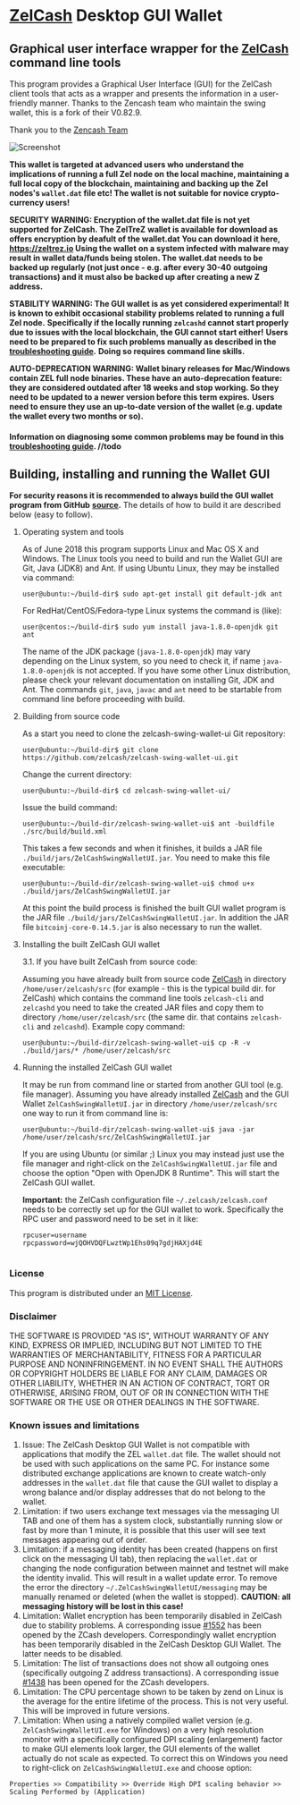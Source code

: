 # [ZelCash](https://zel.cash/) Desktop GUI Wallet

## Graphical user interface wrapper for the [ZelCash](https://zel.cash) command line tools

This program provides a Graphical User Interface (GUI) for the ZelCash client tools that acts as a wrapper and 
presents the information in a user-friendly manner. Thanks to the Zencash team who maintain the swing wallet, this is a fork of their V0.82.9. 

Thank you to the [Zencash Team](https://zencash.com/) 

![Screenshot](https://github.com/zelcash/zelcash-swing-wallet/raw/master/docs/ZelCashWallet.png "Main Window")

**This wallet is targeted at advanced users who understand the implications of running a full Zel node on**
**the local machine, maintaining a full local copy of the blockchain, maintaining and backing up the**
**Zel nodes's `wallet.dat` file etc! The wallet is not suitable for novice crypto-currency users!**

**SECURITY WARNING: Encryption of the wallet.dat file is not yet supported for ZelCash. The ZelTreZ** 
**wallet is available for download as offers encryption by deafult of the wallet.dat** 
**You can download it here, https://zeltrez.io Using the wallet** 
**on a system infected with malware may result in wallet data/funds being stolen. The**
**wallet.dat needs to be backed up regularly (not just once - e.g. after every 30-40**
**outgoing transactions) and it must also be backed up after creating a new Z address.**

**STABILITY WARNING: The GUI wallet is as yet considered experimental! It is known to exhibit occasional stability problems related to running a full Zel node.**
**Specifically if the locally running `zelcashd` cannot start properly due to issues with the local blockchain, the GUI cannot start either!**
**Users need to be prepared to fix such problems manually as described in the [troubleshooting guide](docs/TroubleshootingGuide.md).**
**Doing so requires command line skills.**

**AUTO-DEPRECATION WARNING: Wallet binary releases for Mac/Windows contain ZEL full node binaries. These have an auto-deprecation feature:**
**they are considered outdated after 18 weeks and stop working. So they need to be updated to a newer version before this term expires.**
**Users need to ensure they use an up-to-date version of the wallet (e.g. update the wallet every two months or so).**

#### Information on diagnosing some common problems may be found in this [troubleshooting guide](docs/TroubleshootingGuide.md). //todo

## Building, installing and running the Wallet GUI

**For security reasons it is recommended to always build the GUI wallet program from GitHub**
**[source](https://github.com/zelcash/zencash-swing-wallet-ui/archive/master.zip).**
The details of how to build it are described below (easy to follow). 


1. Operating system and tools

   As of June 2018 this program supports Linux and Mac OS X and Windows.
   The Linux tools you need to build and run the Wallet GUI are Git, Java (JDK8) and
   Ant. If using Ubuntu Linux, they may be installed via command: 
   ```
   user@ubuntu:~/build-dir$ sudo apt-get install git default-jdk ant
   ``` 
   For RedHat/CentOS/Fedora-type Linux systems the command is (like):
   ```
   user@centos:~/build-dir$ sudo yum install java-1.8.0-openjdk git ant 
   ```
   The name of the JDK package (`java-1.8.0-openjdk`) may vary depending on the Linux system, so you need to
   check it, if name `java-1.8.0-openjdk` is not accepted.
   If you have some other Linux distribution, please check your relevant documentation on installing Git, 
   JDK and Ant. The commands `git`, `java`, `javac` and `ant` need to be startable from command line 
   before proceeding with build.

2. Building from source code

   As a start you need to clone the zelcash-swing-wallet-ui Git repository:
   ```
   user@ubuntu:~/build-dir$ git clone https://github.com/zelcash/zelcash-swing-wallet-ui.git
   ```
   Change the current directory:
   ```
   user@ubuntu:~/build-dir$ cd zelcash-swing-wallet-ui/
   ```
   Issue the build command:
   ```
   user@ubuntu:~/build-dir/zelcash-swing-wallet-ui$ ant -buildfile ./src/build/build.xml
   ```
   This takes a few seconds and when it finishes, it builds a JAR file `./build/jars/ZelCashSwingWalletUI.jar`. 
   You need to make this file executable:
   ```
   user@ubuntu:~/build-dir/zelcash-swing-wallet-ui$ chmod u+x ./build/jars/ZelCashSwingWalletUI.jar
   ```
   At this point the build process is finished the built GUI wallet program is the JAR 
   file `./build/jars/ZelCashSwingWalletUI.jar`. In addition the JAR file 
   `bitcoinj-core-0.14.5.jar` is also necessary to run the wallet. 

3. Installing the built ZelCash GUI wallet

   3.1. If you have built ZelCash from source code:

     Assuming you have already built from source code [ZelCash](https://zel.cash/) in directory `/home/user/zelcash/src` (for example - this is the typical build dir. for ZelCash) which contains the command line tools `zelcash-cli` and `zelcashd` you need to take the created JAR files and copy them to directory `/home/user/zelcash/src` (the same dir. that contains `zelcash-cli` and `zelcashd`). Example copy command:
      ```
      user@ubuntu:~/build-dir/zelcash-swing-wallet-ui$ cp -R -v ./build/jars/* /home/user/zelcash/src    
      ```

4. Running the installed ZelCash GUI wallet

   It may be run from command line or started from another GUI tool (e.g. file manager). 
   Assuming you have already installed [ZelCash](https://zel.cash/) and the GUI Wallet `ZelCashSwingWalletUI.jar` in 
   directory `/home/user/zelcash/src` one way to run it from command line is:
   ```
   user@ubuntu:~/build-dir/zelcash-swing-wallet-ui$ java -jar /home/user/zelcash/src/ZelCashSwingWalletUI.jar
   ```
   If you are using Ubuntu (or similar ;) Linux you may instead just use the file manager and 
   right-click on the `ZelCashSwingWalletUI.jar` file and choose the option "Open with OpenJDK 8 Runtime". 
   This will start the ZelCash GUI wallet.
   
   **Important:** the ZelCash configuration file `~/.zelcash/zelcash.conf` needs to be correctly set up for the GUI
   wallet to work. Specifically the RPC user and password need to be set in it like:
   ```
   rpcuser=username
   rpcpassword=wjQOHVDQFLwztWp1Ehs09q7gdjHAXjd4E
    
   ``` 


### License
This program is distributed under an [MIT License](https://github.com/zelcash/zelcash-swing-wallet/raw/master/LICENSE).

### Disclaimer

THE SOFTWARE IS PROVIDED "AS IS", WITHOUT WARRANTY OF ANY KIND, EXPRESS OR
IMPLIED, INCLUDING BUT NOT LIMITED TO THE WARRANTIES OF MERCHANTABILITY,
FITNESS FOR A PARTICULAR PURPOSE AND NONINFRINGEMENT. IN NO EVENT SHALL THE
AUTHORS OR COPYRIGHT HOLDERS BE LIABLE FOR ANY CLAIM, DAMAGES OR OTHER
LIABILITY, WHETHER IN AN ACTION OF CONTRACT, TORT OR OTHERWISE, ARISING FROM,
OUT OF OR IN CONNECTION WITH THE SOFTWARE OR THE USE OR OTHER DEALINGS IN THE
SOFTWARE.

### Known issues and limitations

1. Issue: The ZelCash Desktop GUI Wallet is not compatible with applications that modify the ZEL `wallet.dat` file. The wallet should not be used
with such applications on the same PC. For instance some distributed exchange applications are known to create watch-only addresses in the
`wallet.dat` file that cause the GUI wallet to display a wrong balance and/or display addresses that do not belong to the wallet. 
1. Limitation: if two users exchange text messages via the messaging UI TAB and one of them has a system clock, substantially running slow or fast by more than 1 minute, it is possible that this user will see text messages appearing out of order. 
1. Limitation: if a messaging identity has been created (happens on first click on the messaging UI tab), then replacing the `wallet.dat` or changing the node configuration between mainnet and testnet will make the identity invalid. This will result in a wallet update error. To remove the error the directory `~/.ZelCashSwingWalletUI/messaging` may be manually renamed or deleted (when the wallet is stopped). **CAUTION: all messaging history will be lost in this case!**
1. Limitation: Wallet encryption has been temporarily disabled in ZelCash due to stability problems. A corresponding issue 
[#1552](https://github.com/zcash/zcash/issues/1552) has been opened by the ZCash developers. Correspondingly
wallet encryption has been temporarily disabled in the ZelCash Desktop GUI Wallet.
The latter needs to be disabled. 
1. Limitation: The list of transactions does not show all outgoing ones (specifically outgoing Z address 
transactions). A corresponding issue [#1438](https://github.com/zcash/zcash/issues/1438) has been opened 
for the ZCash developers. 
1. Limitation: The CPU percentage shown to be taken by zend on Linux is the average for the entire lifetime 
of the process. This is not very useful. This will be improved in future versions.
1. Limitation: When using a natively compiled wallet version (e.g. `ZelCashSwingWalletUI.exe` for Windows) on a 
very high resolution monitor with a specifically configured DPI scaling (enlargement) factor to make GUI 
elements look larger, the GUI elements of the wallet actually do not scale as expected. To correct this on
Windows you need to right-click on `ZelCashSwingWalletUI.exe` and choose option:
```
Properties >> Compatibility >> Override High DPI scaling behavior >> Scaling Performed by (Application)
```
